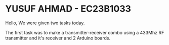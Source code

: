 # YUSUF AHMAD - EC23B1033 

Hello, We were given two tasks today.

The first task was to make a transmitter-receiver combo using a 433Mhz RF transmitter and it's receiver and 2 Arduino boards. 


